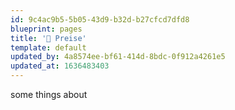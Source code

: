 ```yaml
---
id: 9c4ac9b5-5b05-43d9-b32d-b27cfcd7dfd8
blueprint: pages
title: '💸 Preise'
template: default
updated_by: 4a8574ee-bf61-414d-8bdc-0f912a4261e5
updated_at: 1636483403
---
```

some things about